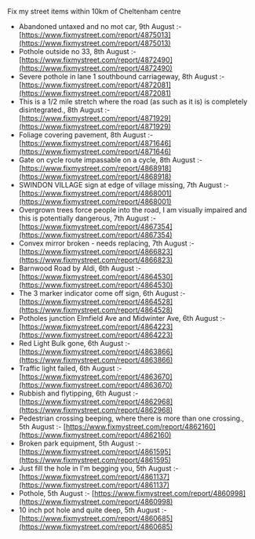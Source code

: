 Fix my street items within 10km of Cheltenham centre

<!-- fix_marker starts -->

- Abandoned untaxed and no mot car, 9th August :- [https://www.fixmystreet.com/report/4875013](https://www.fixmystreet.com/report/4875013)
- Pothole outside no 33, 8th August :- [https://www.fixmystreet.com/report/4872490](https://www.fixmystreet.com/report/4872490)
- Severe pothole in lane 1 southbound carriageway, 8th August :- [https://www.fixmystreet.com/report/4872081](https://www.fixmystreet.com/report/4872081)
- This is a 1/2 mile stretch where the road (as such as it is) is completely disintegrated., 8th August :- [https://www.fixmystreet.com/report/4871929](https://www.fixmystreet.com/report/4871929)
- Foliage covering pavement, 8th August :- [https://www.fixmystreet.com/report/4871646](https://www.fixmystreet.com/report/4871646)
- Gate on cycle route impassable on a cycle, 8th August :- [https://www.fixmystreet.com/report/4868918](https://www.fixmystreet.com/report/4868918)
- SWINDON VILLAGE sign at edge of village missing, 7th August :- [https://www.fixmystreet.com/report/4868001](https://www.fixmystreet.com/report/4868001)
- Overgrown trees force people into the road, I am visually impaired and this is potentially dangerous, 7th August :- [https://www.fixmystreet.com/report/4867354](https://www.fixmystreet.com/report/4867354)
- Convex mirror broken - needs replacing, 7th August :- [https://www.fixmystreet.com/report/4866823](https://www.fixmystreet.com/report/4866823)
- Barnwood Road by Aldi, 6th August :- [https://www.fixmystreet.com/report/4864530](https://www.fixmystreet.com/report/4864530)
- The 3 marker indicator come off sign, 6th August :- [https://www.fixmystreet.com/report/4864528](https://www.fixmystreet.com/report/4864528)
- Potholes junction Elmfield Ave and Midwinter Ave, 6th August :- [https://www.fixmystreet.com/report/4864223](https://www.fixmystreet.com/report/4864223)
- Red Light Bulk gone, 6th August :- [https://www.fixmystreet.com/report/4863866](https://www.fixmystreet.com/report/4863866)
- Traffic light failed, 6th August :- [https://www.fixmystreet.com/report/4863670](https://www.fixmystreet.com/report/4863670)
- Rubbish and flytipping, 6th August :- [https://www.fixmystreet.com/report/4862968](https://www.fixmystreet.com/report/4862968)
- Pedestrian crossing beeping, where there is more than one crossing., 5th August :- [https://www.fixmystreet.com/report/4862160](https://www.fixmystreet.com/report/4862160)
- Broken park equipment, 5th August :- [https://www.fixmystreet.com/report/4861595](https://www.fixmystreet.com/report/4861595)
- Just fill the hole in I'm begging you, 5th August :- [https://www.fixmystreet.com/report/4861137](https://www.fixmystreet.com/report/4861137)
- Pothole, 5th August :- [https://www.fixmystreet.com/report/4860998](https://www.fixmystreet.com/report/4860998)
- 10 inch pot hole and quite deep, 5th August :- [https://www.fixmystreet.com/report/4860685](https://www.fixmystreet.com/report/4860685)

<!-- fix_marker ends -->